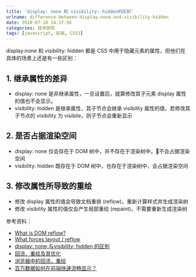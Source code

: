 ```yaml
---
title: 'display: none 和 visibility: hidden的区别'
urlname: difference-between-display-none-and-visibility-hidden
date: 2018-07-10 14:37:56
categories: 技术研究
tags: [javascript, 前端, CSS3]
---
```


display:none 和 visibility: hidden 都是 CSS 中用于隐藏元素的属性，但他们在具体的场景上还是有一些区别：

## 1. 继承属性的差异
  - display: none 是非继承属性，一旦设置后，就算修改其子元素 display 属性的值也不会显示。
  - visibility: hidden 是继承属性，其子节点会继承 visibility 属性的值，若修改其子节点的 visibility 为 visibile，则子节点会重新显示

<!-- more -->

## 2. 是否占据渲染空间
  - display: none 仅会存在于 DOM 树中，并不存在于渲染树中，不会占据渲染空间
  - visibility: hidden 既存在于 DOM 树中，也存在于渲染树中，会占据渲染空间

## 3. 修改属性所导致的重绘
  - 修改 display 属性的值会导致文档重排 (reflow)，重新计算样式并生成渲染树
  - 修改 visibility 属性的值仅会产生局部重绘 (repaint)，不需要重新生成渲染树


参考资料：
- [What is DOM reflow?](https://stackoverflow.com/questions/27637184/what-is-dom-reflow/27637245#27637245)
- [What forces layout / reflow](https://gist.github.com/paulirish/5d52fb081b3570c81e3a)
- [display: none;与visibility: hidden;的区别](https://blog.csdn.net/crystal6918/article/details/77017487)
- [回流、重绘及其优化](https://juejin.im/post/5ad815df6fb9a045cb6d1fb4)
- [浏览器中的回流，重绘](https://juejin.im/post/5ae977da518825673446d92d)
- [百万数据如何在前端快速流畅显示？](https://div.io/topic/767)